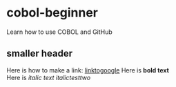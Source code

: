 # cobol-beginner
Learn how to use COBOL and GitHub 

## smaller header
Here is how to make a link: [linktogoogle](www.google.com)
Here is **bold text**  
Here is *italic text* _italictesttwo_
  
